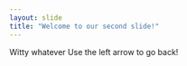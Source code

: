 ```yaml
---
layout: slide
title: "Welcome to our second slide!"
---
```

Witty whatever
Use the left arrow to go back!
